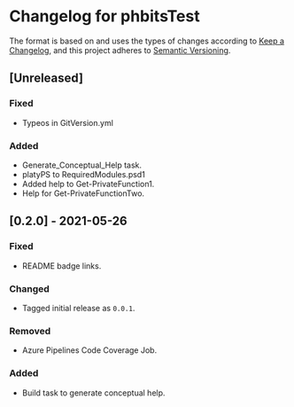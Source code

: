 # Changelog for phbitsTest

The format is based on and uses the types of changes according to [Keep a Changelog](https://keepachangelog.com/en/1.0.0/),
and this project adheres to [Semantic Versioning](https://semver.org/spec/v2.0.0.html).

## [Unreleased]

### Fixed

- Typeos in GitVersion.yml

### Added

- Generate_Conceptual_Help task.
- platyPS to RequiredModules.psd1
- Added help to Get-PrivateFunction1.
- Help for Get-PrivateFunctionTwo.

## [0.2.0] - 2021-05-26

### Fixed

- README badge links.

### Changed

- Tagged initial release as `0.0.1`.

### Removed

- Azure Pipelines Code Coverage Job.

### Added

- Build task to generate conceptual help.
